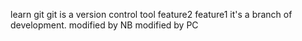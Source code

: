 learn git
git is a version control tool
feature2
feature1
it's a branch of development.
modified by NB
modified by PC
